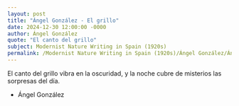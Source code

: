 ```yaml
---
layout: post
title: "Ángel González - El grillo"
date: 2024-12-30 12:00:00 -0000
author: Ángel González
quote: "El canto del grillo"
subject: Modernist Nature Writing in Spain (1920s)
permalink: /Modernist Nature Writing in Spain (1920s)/Ángel González/Ángel González - El grillo
---
```


El canto del grillo
vibra en la oscuridad,
y la noche
cubre de misterios
las sorpresas del día.

- Ángel González
